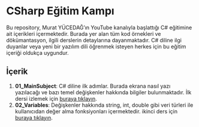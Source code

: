 # CSharp Eğitim Kampı

Bu repository, Murat YÜCEDAĞ’ın YouTube kanalıyla başlattığı C# eğitimine ait içerikleri içermektedir. Burada yer alan tüm kod örnekleri ve dökümantasyon, ilgili derslerin detaylarına dayanmaktadır. C# diline ilgi duyanlar veya yeni bir yazılım dili öğrenmek isteyen herkes için bu eğitim içeriği oldukça uygundur.



## İçerik

1. **01_MainSubject**: C# diline ilk adımlar. Burada ekrana nasıl yazı yazılacağı ve bazı temel değişkenler hakkında bilgiler bulunmaktadır. İlk dersi izlemek için [buraya tıklayın](https://www.youtube.com/watch?v=oev5wH-_XCI).
2. **02_Variables**: Değişkenler hakkında string, int, double gibi veri türleri ile kullanıcıdan değer alma fonksiyonları içermektedir.
ikinci ders için [buraya tıklayın](https://www.youtube.com/watch?v=mTIMjg5Z1jY).
